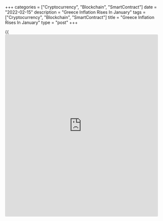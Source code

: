 +++
categories = ["Cryptocurrency", "Blockchain", "SmartContract"]
date = "2022-02-15"
description = "Greece Inflation Rises In January"
tags = ["Cryptocurrency", "Blockchain", "SmartContract"]
title = "Greece Inflation Rises In January"
type = "post"
+++

{{<iframe id="large-banner" src="https://www.bounty.group/#slide=16.0" width="100%" height="600" scrolling="no" style="border: 0px solid rgb(216, 221, 230); border-radius: 3px;">}}

Greece's consumer prices increased in January, data from the Hellenic
Statistical Authority showed on Tuesday.

The consumer price index rose 6.2 percent year-on-year in January,
following a 5.1 percent increase in December.

Prices for housing grew 22.6 percent annually in January and transport
gained 11.1 percent. Prices for clothing and footwear rose 7.0 percent
and those of food and non-alcoholic beverages increased 5.2 percent.

On a monthly basis, consumer prices declined 0.3 percent in January,
after a 0.8 percent increase in the prior month.

The EU measure of harmonized index of consumer prices, or HICP, rose 5.5
percent annually in January, following a 4.4 percent gain in December.

On a monthly basis, the HICP decreased 0.2 percent in January, after a
0.5 percent gain in the preceding month.

For comments and feedback [contact](https://www.playgroundfx.com/contact/): editorial@rtt[news](https://www.letsplayfx.com/blog/forex-news-website/).com

[Economic News][1]

 **What parts of the world are seeing the best (and worst) economic
performances lately? Click[here][2] to check out our [Econ Scorecard][2]
and find out! See up-to-the-moment [ranking](https://www.playgroundfx.com/blog/crypto-exchange-ranking/)s for the best and worst
performers in [GDP][3], [unemployment rate][4], [inflation][5] and much
more.**

   1. www.rtt[news](https://www.letsplayfx.com/blog/forex-news-website/).com/Content/EconomicNews.aspx
   2. www.rtt[news](https://www.letsplayfx.com/blog/forex-news-website/).com/economic-scorecard/world-rank/PPI/highest-performance.aspx
   3. www.rtt[news](https://www.letsplayfx.com/blog/forex-news-website/).com/economic-scorecard/world-rank/GDP/highest-performance.aspx
   4. www.rtt[news](https://www.letsplayfx.com/blog/forex-news-website/).com/economic-scorecard/world-rank/unemployment-rate/lowest-performance.aspx
   5. www.rtt[news](https://www.letsplayfx.com/blog/forex-news-website/).com/economic-scorecard/world-rank/CPI/highest-performance.aspx